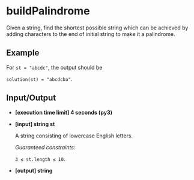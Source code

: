 # buildPalindrome

Given a string, find the shortest possible string which can be achieved by adding characters to the end of initial string to make it a palindrome.

## Example

For `st = "abcdc"`, the output should be

`solution(st) = "abcdcba"`.

## Input/Output

- **[execution time limit] 4 seconds (py3)**

- **[input] string st**

	A string consisting of lowercase English letters.

	*Guaranteed constraints:*

	`3 ≤ st.length ≤ 10`.

- **[output] string**

